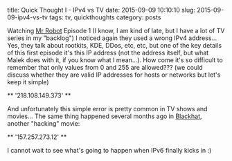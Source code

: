 title: Quick Thought I - IPv4 vs TV
date: 2015-09-09 10:10:10
slug: 2015-09-09-ipv4-vs-tv
tags: tv, quickthoughts
category: posts

Watching [Mr Robot](http://www.imdb.com/title/tt4158110/) Episode 1 (I know, I am kind of late, but I have a lot of TV series in my "backlog") I noticed again they used a wrong IPv4 address... Yes, they talk about rootkits, KDE, DDos, etc, etc, but one of the key details of this first episode it's this  IP address (not the address itself, but what Malek does with it, if you know what I mean...). How come it's so difficult to remember that only values from 0 and 255 are allowed??? (we could discuss whether they are valid IP addresses for hosts or networks but let's keep it simple) 

** '218.108.149.373' **

And unfortunately this simple error is pretty common in TV shows and movies... The same thing happened several months ago in [Blackhat](http://www.imdb.com/title/tt2717822/?ref_=nv_sr_1), another "hacking" movie:

** '157.257.273.12' **

I cannot wait to see what's going to happen when IPv6 finally kicks in :)
